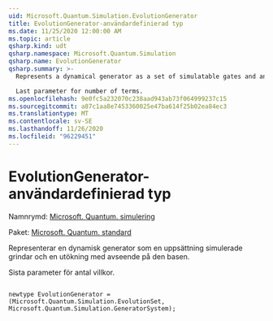 ```yaml
---
uid: Microsoft.Quantum.Simulation.EvolutionGenerator
title: EvolutionGenerator-användardefinierad typ
ms.date: 11/25/2020 12:00:00 AM
ms.topic: article
qsharp.kind: udt
qsharp.namespace: Microsoft.Quantum.Simulation
qsharp.name: EvolutionGenerator
qsharp.summary: >-
  Represents a dynamical generator as a set of simulatable gates and an expansion in terms of that basis.

  Last parameter for number of terms.
ms.openlocfilehash: 9e0fc5a232070c238aad943ab73f064999237c15
ms.sourcegitcommit: a87c1aa8e7453360025e47ba614f25b02ea84ec3
ms.translationtype: MT
ms.contentlocale: sv-SE
ms.lasthandoff: 11/26/2020
ms.locfileid: "96229451"
---
```

# <a name="evolutiongenerator-user-defined-type"></a>EvolutionGenerator-användardefinierad typ

Namnrymd: [Microsoft. Quantum. simulering](xref:Microsoft.Quantum.Simulation)

Paket: [Microsoft. Quantum. standard](https://nuget.org/packages/Microsoft.Quantum.Standard)


Representerar en dynamisk generator som en uppsättning simulerade grindar och en utökning med avseende på den basen.

Sista parameter för antal villkor.

```qsharp

newtype EvolutionGenerator = (Microsoft.Quantum.Simulation.EvolutionSet, Microsoft.Quantum.Simulation.GeneratorSystem);
```

